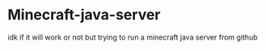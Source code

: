 # Minecraft-java-server
idk if it will work or not but trying to run a minecraft java server from github
